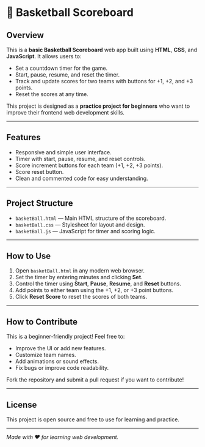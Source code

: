 # 🏀 Basketball Scoreboard


## Overview
This is a **basic Basketball Scoreboard** web app built using **HTML**, **CSS**, and **JavaScript**. It allows users to:

- Set a countdown timer for the game.
- Start, pause, resume, and reset the timer.
- Track and update scores for two teams with buttons for +1, +2, and +3 points.
- Reset the scores at any time.

This project is designed as a **practice project for beginners** who want to improve their frontend web development skills.

---

## Features

- Responsive and simple user interface.
- Timer with start, pause, resume, and reset controls.
- Score increment buttons for each team (+1, +2, +3 points).
- Score reset button.
- Clean and commented code for easy understanding.

---

## Project Structure

- `basketBall.html` — Main HTML structure of the scoreboard.
- `basketBall.css` — Stylesheet for layout and design.
- `basketBall.js` — JavaScript for timer and scoring logic.

---

## How to Use

1. Open `basketBall.html` in any modern web browser.
2. Set the timer by entering minutes and clicking **Set**.
3. Control the timer using **Start**, **Pause**, **Resume**, and **Reset** buttons.
4. Add points to either team using the +1, +2, or +3 point buttons.
5. Click **Reset Score** to reset the scores of both teams.

---

## How to Contribute

This is a beginner-friendly project! Feel free to:

- Improve the UI or add new features.
- Customize team names.
- Add animations or sound effects.
- Fix bugs or improve code readability.

Fork the repository and submit a pull request if you want to contribute!

---

## License

This project is open source and free to use for learning and practice.

---

*Made with ❤️ for learning web development.*

